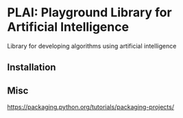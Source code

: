 # PLAI: Playground Library for Artificial Intelligence
Library for developing algorithms using artificial intelligence

## Installation

## Misc
https://packaging.python.org/tutorials/packaging-projects/
